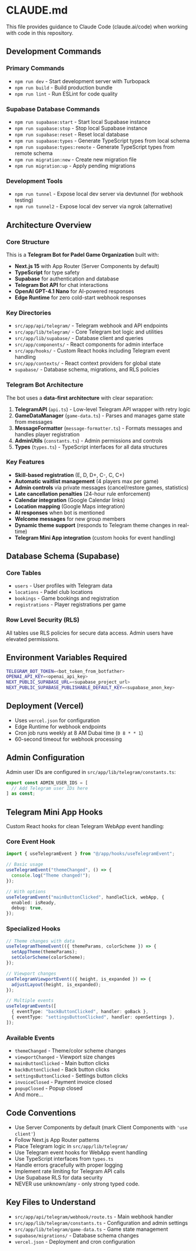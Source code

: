 # CLAUDE.md

This file provides guidance to Claude Code (claude.ai/code) when working with code in this repository.

## Development Commands

### Primary Commands

- `npm run dev` - Start development server with Turbopack
- `npm run build` - Build production bundle
- `npm run lint` - Run ESLint for code quality

### Supabase Database Commands

- `npm run supabase:start` - Start local Supabase instance
- `npm run supabase:stop` - Stop local Supabase instance
- `npm run supabase:reset` - Reset local database
- `npm run supabase:types` - Generate TypeScript types from local schema
- `npm run supabase:types:remote` - Generate TypeScript types from remote schema
- `npm run migration:new` - Create new migration file
- `npm run migration:up` - Apply pending migrations

### Development Tools

- `npm run tunnel` - Expose local dev server via devtunnel (for webhook testing)
- `npm run tunnel2` - Expose local dev server via ngrok (alternative)

## Architecture Overview

### Core Structure

This is a **Telegram Bot for Padel Game Organization** built with:

- **Next.js 15** with App Router (Server Components by default)
- **TypeScript** for type safety
- **Supabase** for authentication and database
- **Telegram Bot API** for chat interactions
- **OpenAI GPT-4.1 Nano** for AI-powered responses
- **Edge Runtime** for zero cold-start webhook responses

### Key Directories

- `src/app/api/telegram/` - Telegram webhook and API endpoints
- `src/app/lib/telegram/` - Core Telegram bot logic and utilities
- `src/app/lib/supabase/` - Database client and queries
- `src/app/components/` - React components for admin interface
- `src/app/hooks/` - Custom React hooks including Telegram event handling
- `src/app/contexts/` - React context providers for global state
- `supabase/` - Database schema, migrations, and RLS policies

### Telegram Bot Architecture

The bot uses a **data-first architecture** with clear separation:

1. **TelegramAPI** (`api.ts`) - Low-level Telegram API wrapper with retry logic
2. **GameDataManager** (`game-data.ts`) - Parses and manages game state from messages
3. **MessageFormatter** (`message-formatter.ts`) - Formats messages and handles player registration
4. **AdminUtils** (`constants.ts`) - Admin permissions and controls
5. **Types** (`types.ts`) - TypeScript interfaces for all data structures

### Key Features

- **Skill-based registration** (E, D, D+, C-, C, C+)
- **Automatic waitlist management** (4 players max per game)
- **Admin controls** via private messages (cancel/restore games, statistics)
- **Late cancellation penalties** (24-hour rule enforcement)
- **Calendar integration** (Google Calendar links)
- **Location mapping** (Google Maps integration)
- **AI responses** when bot is mentioned
- **Welcome messages** for new group members
- **Dynamic theme support** (responds to Telegram theme changes in real-time)
- **Telegram Mini App integration** (custom hooks for event handling)

## Database Schema (Supabase)

### Core Tables

- `users` - User profiles with Telegram data
- `locations` - Padel club locations
- `bookings` - Game bookings and registration
- `registrations` - Player registrations per game

### Row Level Security (RLS)

All tables use RLS policies for secure data access. Admin users have elevated permissions.

## Environment Variables Required

```bash
TELEGRAM_BOT_TOKEN=<bot_token_from_botfather>
OPENAI_API_KEY=<openai_api_key>
NEXT_PUBLIC_SUPABASE_URL=<supabase_project_url>
NEXT_PUBLIC_SUPABASE_PUBLISHABLE_DEFAULT_KEY=<supabase_anon_key>
```

## Deployment (Vercel)

- Uses `vercel.json` for configuration
- Edge Runtime for webhook endpoints
- Cron job runs weekly at 8 AM Dubai time (`0 8 * * 1`)
- 60-second timeout for webhook processing

## Admin Configuration

Admin user IDs are configured in `src/app/lib/telegram/constants.ts`:

```typescript
export const ADMIN_USER_IDS = [
  // Add Telegram user IDs here
] as const;
```

## Telegram Mini App Hooks

Custom React hooks for clean Telegram WebApp event handling:

### Core Event Hook

```typescript
import { useTelegramEvent } from "@/app/hooks/useTelegramEvent";

// Basic usage
useTelegramEvent("themeChanged", () => {
  console.log("Theme changed!");
});

// With options
useTelegramEvent("mainButtonClicked", handleClick, webApp, {
  enabled: isReady,
  debug: true,
});
```

### Specialized Hooks

```typescript
// Theme changes with data
useTelegramThemeEvent(({ themeParams, colorScheme }) => {
  setAppTheme(themeParams);
  setColorScheme(colorScheme);
});

// Viewport changes
useTelegramViewportEvent(({ height, is_expanded }) => {
  adjustLayout(height, is_expanded);
});

// Multiple events
useTelegramEvents([
  { eventType: "backButtonClicked", handler: goBack },
  { eventType: "settingsButtonClicked", handler: openSettings },
]);
```

### Available Events

- `themeChanged` - Theme/color scheme changes
- `viewportChanged` - Viewport size changes
- `mainButtonClicked` - Main button clicks
- `backButtonClicked` - Back button clicks
- `settingsButtonClicked` - Settings button clicks
- `invoiceClosed` - Payment invoice closed
- `popupClosed` - Popup closed
- And more...

## Code Conventions

- Use Server Components by default (mark Client Components with `'use client'`)
- Follow Next.js App Router patterns
- Place Telegram logic in `src/app/lib/telegram/`
- Use Telegram event hooks for WebApp event handling
- Use TypeScript interfaces from `types.ts`
- Handle errors gracefully with proper logging
- Implement rate limiting for Telegram API calls
- Use Supabase RLS for data security
- NEVER use unknown/any - only strong typed code.

## Key Files to Understand

- `src/app/api/telegram/webhook/route.ts` - Main webhook handler
- `src/app/lib/telegram/constants.ts` - Configuration and admin settings
- `src/app/lib/telegram/game-data.ts` - Game state management
- `supabase/migrations/` - Database schema changes
- `vercel.json` - Deployment and cron configuration
